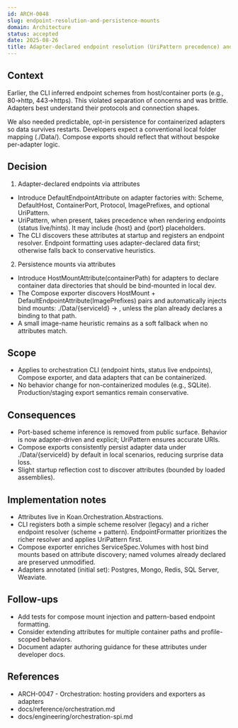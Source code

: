 ```yaml
---
id: ARCH-0048
slug: endpoint-resolution-and-persistence-mounts
domain: Architecture
status: accepted
date: 2025-08-26
title: Adapter-declared endpoint resolution (UriPattern precedence) and persistence mounts for orchestration
---
```


## Context

Earlier, the CLI inferred endpoint schemes from host/container ports (e.g., 80→http, 443→https). This violated separation of concerns and was brittle. Adapters best understand their protocols and connection shapes.

We also needed predictable, opt-in persistence for containerized adapters so data survives restarts. Developers expect a conventional local folder mapping (./Data/<service>). Compose exports should reflect that without bespoke per-adapter logic.

## Decision

1. Adapter-declared endpoints via attributes

- Introduce DefaultEndpointAttribute on adapter factories with: Scheme, DefaultHost, ContainerPort, Protocol, ImagePrefixes, and optional UriPattern.
- UriPattern, when present, takes precedence when rendering endpoints (status live/hints). It may include {host} and {port} placeholders.
- The CLI discovers these attributes at startup and registers an endpoint resolver. Endpoint formatting uses adapter-declared data first; otherwise falls back to conservative heuristics.

2. Persistence mounts via attributes

- Introduce HostMountAttribute(containerPath) for adapters to declare container data directories that should be bind-mounted in local dev.
- The Compose exporter discovers HostMount + DefaultEndpointAttribute(ImagePrefixes) pairs and automatically injects bind mounts: ./Data/{serviceId} -> <containerPath>, unless the plan already declares a binding to that path.
- A small image-name heuristic remains as a soft fallback when no attributes match.

## Scope

- Applies to orchestration CLI (endpoint hints, status live endpoints), Compose exporter, and data adapters that can be containerized.
- No behavior change for non-containerized modules (e.g., SQLite). Production/staging export semantics remain conservative.

## Consequences

- Port-based scheme inference is removed from public surface. Behavior is now adapter-driven and explicit; UriPattern ensures accurate URIs.
- Compose exports consistently persist adapter data under ./Data/{serviceId} by default in local scenarios, reducing surprise data loss.
- Slight startup reflection cost to discover attributes (bounded by loaded assemblies).

## Implementation notes

- Attributes live in Koan.Orchestration.Abstractions.
- CLI registers both a simple scheme resolver (legacy) and a richer endpoint resolver (scheme + pattern). EndpointFormatter prioritizes the richer resolver and applies UriPattern first.
- Compose exporter enriches ServiceSpec.Volumes with host bind mounts based on attribute discovery; named volumes already declared are preserved unmodified.
- Adapters annotated (initial set): Postgres, Mongo, Redis, SQL Server, Weaviate.

## Follow-ups

- Add tests for compose mount injection and pattern-based endpoint formatting.
- Consider extending attributes for multiple container paths and profile-scoped behaviors.
- Document adapter authoring guidance for these attributes under developer docs.

## References

- ARCH-0047 - Orchestration: hosting providers and exporters as adapters
- docs/reference/orchestration.md
- docs/engineering/orchestration-spi.md
